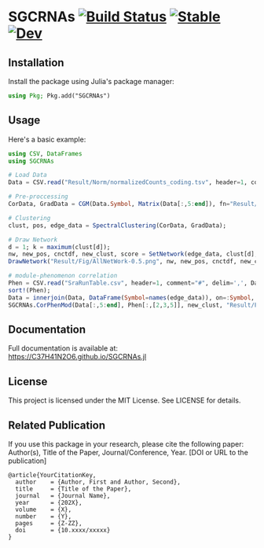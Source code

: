 # SGCRNAs [![Build Status](https://github.com/C37H41N2O6/SGCRNAs/actions/workflows/CI.yml/badge.svg?branch=main)](https://github.com/C37H41N2O6/SGCRNAs/actions/workflows/CI.yml?query=branch%3Amain) [![Stable](https://img.shields.io/badge/docs-stable-blue.svg)](https://C37H41N2O6.github.io/SGCRNAs.jl/stable/) [![Dev](https://img.shields.io/badge/docs-dev-blue.svg)](https://C37H41N2O6.github.io/SGCRNAs.jl/dev/)

## Installation
Install the package using Julia's package manager:
```julia
using Pkg; Pkg.add("SGCRNAs")
```

## Usage
Here's a basic example:
```julia
using CSV, DataFrames
using SGCRNAs

# Load Data
Data = CSV.read("Result/Norm/normalizedCounts_coding.tsv", header=1, comment="#", delim='\t', DataFrame);

# Pre-proccessing
CorData, GradData = CGM(Data.Symbol, Matrix(Data[:,5:end]), fn="Result/coding-FTEST", mode=:FTEST);

# Clustering
clust, pos, edge_data = SpectralClustering(CorData, GradData);

# Draw Network
d = 1; k = maximum(clust[d]);
nw, new_pos, cnctdf, new_clust, score = SetNetwork(edge_data, clust[d], pos, il=collect(1:k));
DrawNetwork("Result/Fig/AllNetWork-0.5.png", nw, new_pos, cnctdf, new_clust, k, node_scores=score, edge_mode=:ALL, edge_threshold=0.5);

# module-phenomenon correlation
Phen = CSV.read("SraRunTable.csv", header=1, comment="#", delim=',', DataFrame);
sort!(Phen);
Data = innerjoin(Data, DataFrame(Symbol=names(edge_data)), on=:Symbol, order=:right);
SGCRNAs.CorPhenMod(Data[:,5:end], Phen[:,[2,3,5]], new_clust, "Result/Fig/CorPhenMod.png");
```

## Documentation
Full documentation is available at: https://C37H41N2O6.github.io/SGCRNAs.jl

## License
This project is licensed under the MIT License. See LICENSE for details.

## Related Publication
If you use this package in your research, please cite the following paper:
Author(s), Title of the Paper, Journal/Conference, Year.
[DOI or URL to the publication]
```
@article{YourCitationKey,
  author    = {Author, First and Author, Second},
  title     = {Title of the Paper},
  journal   = {Journal Name},
  year      = {202X},
  volume    = {X},
  number    = {Y},
  pages     = {Z-ZZ},
  doi       = {10.xxxx/xxxxx}
}
```
